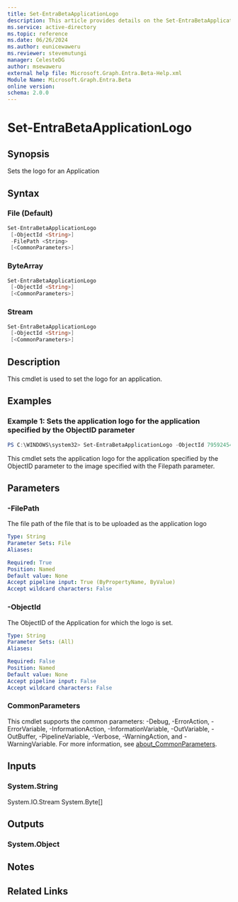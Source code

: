 ```yaml
---
title: Set-EntraBetaApplicationLogo
description: This article provides details on the Set-EntraBetaApplicationLogo command.
ms.service: active-directory
ms.topic: reference
ms.date: 06/26/2024
ms.author: eunicewaweru
ms.reviewer: stevemutungi
manager: CelesteDG
author: msewaweru
external help file: Microsoft.Graph.Entra.Beta-Help.xml
Module Name: Microsoft.Graph.Entra.Beta
online version:
schema: 2.0.0
---
```


# Set-EntraBetaApplicationLogo

## Synopsis
Sets the logo for an Application

## Syntax

### File (Default)
```powershell
Set-EntraBetaApplicationLogo 
 [-ObjectId <String>] 
 -FilePath <String> 
 [<CommonParameters>]
```

### ByteArray
```powershell
Set-EntraBetaApplicationLogo 
 [-ObjectId <String>] 
 [<CommonParameters>]
```

### Stream
```powershell
Set-EntraBetaApplicationLogo 
 [-ObjectId <String>]  
 [<CommonParameters>]
```

## Description
This cmdlet is used to set the logo for an application.

## Examples

### Example 1: Sets the application logo for the application specified by the ObjectID parameter
```powershell
PS C:\WINDOWS\system32> Set-EntraBetaApplicationLogo -ObjectId 79592454-dea7-4660-9d91-f1768e5055ac -FilePath D:\applogo.jpg
```

This cmdlet sets the application logo for the application specified by the ObjectID parameter to the image specified with the Filepath parameter.

## Parameters

### -FilePath
The file path of the file that is to be uploaded as the application logo

```yaml
Type: String
Parameter Sets: File
Aliases:

Required: True
Position: Named
Default value: None
Accept pipeline input: True (ByPropertyName, ByValue)
Accept wildcard characters: False
```

### -ObjectId
The ObjectID of the Application for which the logo is set.

```yaml
Type: String
Parameter Sets: (All)
Aliases:

Required: False
Position: Named
Default value: None
Accept pipeline input: False
Accept wildcard characters: False
```

### CommonParameters
This cmdlet supports the common parameters: -Debug, -ErrorAction, -ErrorVariable, -InformationAction, -InformationVariable, -OutVariable, -OutBuffer, -PipelineVariable, -Verbose, -WarningAction, and -WarningVariable. For more information, see [about_CommonParameters](https://go.microsoft.com/fwlink/?LinkID=113216).

## Inputs

### System.String
System.IO.Stream System.Byte\[\]

## Outputs

### System.Object
## Notes

## Related Links
